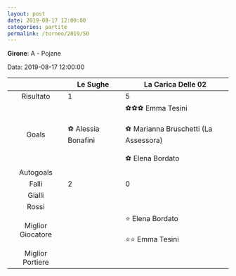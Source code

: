 ```yaml
---
layout: post
date: 2019-08-17 12:00:00
categories: partite
permalink: /torneo/2019/50
---
```

**Girone**: A - Pojane

Data: 2019-08-17 12:00:00

| | Le Sughe | La Carica Delle 02 |
|:-----:|-----|-----|
Risultato|1|5
Goals|⚽ Alessia Bonafini|⚽⚽⚽ Emma Tesini<br/><br/>⚽ Marianna Bruschetti (La Assessora)<br/><br/>⚽ Elena Bordato<br/>
Autogoals||
Falli|2|0
Gialli||
Rossi||
Miglior Giocatore||⭐ Elena Bordato<br/><br/>⭐⭐ Emma Tesini<br/>
Miglior Portiere||